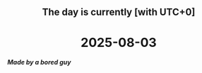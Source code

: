 <h2 align=center>The day is currently [with UTC+0]</h2>
<h1 align=center><!--TIME BEGIN-->2025-08-03<!--TIME END--></h1>
<h5>Made by a bored guy</h5>
